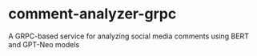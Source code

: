 # comment-analyzer-grpc
A GRPC-based service for analyzing social media comments using BERT and GPT-Neo models
